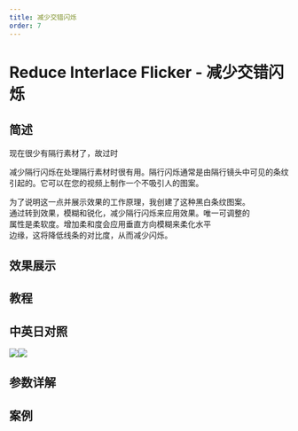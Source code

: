 ```yaml
---
title: 减少交错闪烁
order: 7
---
```


# Reduce Interlace Flicker - 减少交错闪烁

## 简述

现在很少有隔行素材了，故过时

减少隔行闪烁在处理隔行素材时很有用。隔行闪烁通常是由隔行镜头中可见的条纹引起的。它可以在您的视频上制作一个不吸引人的图案。

为了说明这一点并展示效果的工作原理，我创建了这种黑白条纹图案。  
通过转到效果，模糊和锐化，减少隔行闪烁来应用效果。唯一可调整的  
属性是柔软度。增加柔和度会应用垂直方向模糊来柔化水平  
边缘，这将降低线条的对比度，从而减少闪烁。

## 效果展示

## 教程

## 中英日对照

![](https://mir.yuelili.com/user/AE/effects/AE-Effects-Obsolete-Reduce_Interlace_Flicker.png)![](https://mir.yuelili.com/user/AE/effects/AE-Effects-Obsolete-Reduce_Interlace_Flicker_cn.png)

## 参数详解

## 案例
